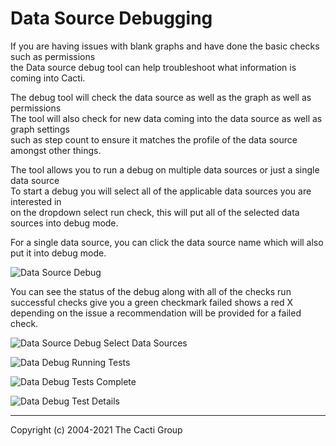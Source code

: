 # Data Source Debugging

If you are having issues with blank graphs and have done the basic checks such as permissions\
the Data source debug tool can help troubleshoot what information is coming into Cacti.
 
The debug tool will check the data source as well as the graph as well as permissions\
The tool will also check for new data coming into the data source as well as graph settings\
such as step count to ensure it matches the profile of the data source amongst other things.
 
The tool allows you to run a debug on multiple data sources or just a single data source\
To start a debug you will select all of the applicable data sources you are interested in\
on the dropdown select run check, this will put all of the selected data sources into debug mode.
 
For a single data source, you can click the data source name which will also put it into debug mode.


![Data Source Debug](images/data-debug.png)

You can see the status of the debug along with all of the checks run\
 successful checks give you a green checkmark failed shows a red X\
 depending on the issue a recommendation will be provided for a failed check.
 

![Data Source Debug Select Data Sources](images/data-debug1.png)

![Data Debug Running Tests](images/data-debug2.png)

![Data Debug Tests Complete](images/data-debug3.png)

![Data Debug Test Details](images/data-debug4.png)

---
Copyright (c) 2004-2021 The Cacti Group
